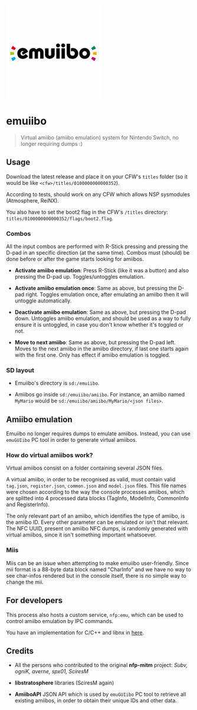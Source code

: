 ![Logo](emuiibo.png)

# emuiibo

> Virtual amiibo (amiibo emulation) system for Nintendo Switch, no longer requiring dumps :)

## Usage

Download the latest release and place it on your CFW's `titles` folder (so it would be like `<cfw>/titles/0100000000000352`).

According to tests, should work on any CFW which allows NSP sysmodules (Atmosphere, ReiNX).

You also have to set the boot2 flag in the CFW's `/titles` directory: `titles/0100000000000352/flags/boot2.flag`.

### Combos

All the input combos are performed with R-Stick pressing and pressing the D-pad in an specific direction (at the same time). Combos must (should) be done before or after the game starts looking for amiibos.

- **Activate amiibo emulation**: Press R-Stick (like it was a button) and also pressing the D-pad up. Toggles/untoggles emulation.

- **Activate amiibo emulation once**: Same as above, but pressing the D-pad right. Toggles emulation once, after emulating an amiibo then it will untoggle automatically.

- **Deactivate amiibo emulation**: Same as above, but pressing the D-pad down. Untoggles amiibo emulation, and should be used as a way to fully ensure it is untoggled, in case you don't know whether it's toggled or not.

- **Move to next amiibo**: Same as above, but pressing the D-pad left. Moves to the next amiibo in the amiibo directory, if last one starts again with the first one. Only has effect if amiibo emulation is toggled.

### SD layout

- Emuiibo's directory is `sd:/emuiibo`.

- Amiibos go inside `sd:/emuiibo/amiibo`. For instance, an amiibo named `MyMario` would be `sd:/emuiibo/amiibo/MyMario/<json files>`.

## Amiibo emulation

Emuiibo no longer requires dumps to emulate amiibos. Instead, you can use `emuGUIibo` PC tool in order to generate virtual amiibos.

### How do virtual amiibos work?

Virtual amiibos consist on a folder containing several JSON files.

A virtual amiibo, in order to be recognised as valid, must contain valid `tag.json`, `register.json`, `common.json` and `model.json` files. This file names were chosen according to the way the console processes amiibos, which are splitted into 4 processed data blocks (TagInfo, ModelInfo, CommonInfo and RegisterInfo).

The only relevant part of an amiibo, which identifies the type of amiibo, is the amiibo ID. Every other parameter can be emulated or isn't that relevant. The NFC UUID, present on amiibo NFC dumps, is randomly generated with virtual amiibos, since it isn't something important whatsoever.

### Miis

Miis can be an issue when attempting to make emuiibo user-friendly. Since mii format is a 88-byte data block named "CharInfo" and we have no way to see char-infos rendered but in the console itself, there is no simple way to change the mii.

## For developers

This process also hosts a custom service, `nfp:emu`, which can be used to control amiibo emulation by IPC commands.

You have an implementation for C/C++ and libnx in [here](nfpemu-libnx).

## Credits

- All the persons who contributed to the original **nfp-mitm** project: *Subv, ogniK, averne, spx01, SciresM*

- **libstratosphere** libraries (SciresM again)

- **AmiiboAPI** JSON API which is used by `emuGUIibo` PC tool to retrieve all existing amiibos, in order to obtain their unique IDs and other data.